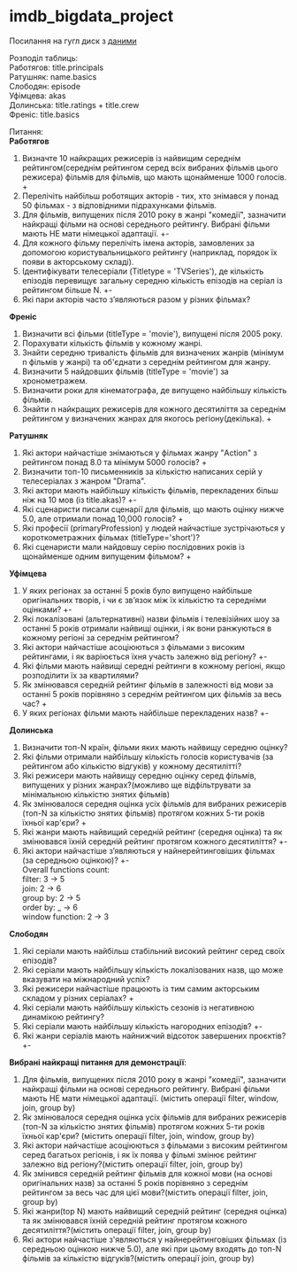 # imdb_bigdata_project

Посилання на гугл диск з [даними](https://drive.google.com/drive/folders/1VRq_HFyYSpFR8-tcqU-iYdP7azLOZTKv?usp=sharing)

Розподіл таблиць:\
Работягов: title.principals\
Ратушняк: name.basics\
Слободян: episode\
Уфімцева: akas\
Долинська: title.ratings + title.crew\
Френіс: title.basics


Питання:\
**Работягов**
1. Визначте 10 найкращих режисерів із найвищим середнім рейтингом(середнім рейтингом серед всіх вибраних фільмів цього режисера) фільмів для фільмів, що мають щонайменше 1000 голосів. +
2. Перелічіть найбільш роботящих акторів - тих, хто знімався у понад 50 фільмах - з відповідними підрахунками фільмів.
3. Для фільмів, випущених після 2010 року в жанрі "комедії", зазначити найкращі фільми на основі середнього рейтингу. Вибрані фільми мають НЕ мати німецької адаптації. +-
4. Для кожного фільму перелічіть імена акторів, замовлених за допомогою користувальницького рейтингу (наприклад, порядок їх появи в акторському складі).
5. Ідентифікувати телесеріали (Titletype = 'TVSeries'), де кількість епізодів перевищує загальну середню кількість епізодів на серіал із рейтингом більше N. +-
6. Які пари акторів часто з’являються разом у різних фільмах? 


**Френіс**
1. Визначити всі фільми (titleType = 'movie'), випущені після 2005 року.  
2. Порахувати кількість фільмів у кожному жанрі.  
3. Знайти середню тривалість фільмів для визначених жанрів (мінімум n фільмів у жанрі) та об'єднати з середнім рейтингом для жанру.  
4. Визначити 5 найдовших фільмів (titleType = 'movie') за хронометражем.  
5. Визначити роки для кінематографа, де випущено найбільшу кількість фільмів.  
6. Знайти n найкращих режисерів для кожного десятиліття за середнім рейтингом у визначених жанрах для якогось регіону(декілька). + 


**Ратушняк**
1. Які актори найчастіше знімаються у фільмах жанру "Action" з рейтингом понад 8.0 та мінімум 5000 голосів? +
2. Визначити топ-10 письменників за кількістю написаних серій у телесеріалах з жанром "Drama".
3. Які актори мають найбільшу кількість фільмів, перекладених більш ніж на 10 мов (із title.akas)? +-
4. Які сценаристи писали сценарії для фільмів, що мають оцінку нижче 5.0, але отримали понад 10,000 голосів? +
5. Які професії (primaryProfession) у людей найчастіше зустрічаються у короткометражних фільмах (titleType='short')?
6. Які сценаристи мали найдовшу серію послідовних років із щонайменше одним випущеним фільмом? +


**Уфімцева**
1. У яких регіонах за останні 5 років було випущено найбільше оригінальних творів, і чи є зв’язок між їх кількістю та середніми оцінками? +-
2. Які локалізовані (альтернативні) назви фільмів і телевізійних шоу за останні 5 років отримали найвищі оцінки, і як вони ранжуються в кожному регіоні за середнім рейтингом?
3. Які актори найчастіше асоціюються з фільмами з високим рейтингами, і як варіюється їхня участь залежно від регіону? +-
4. Які фільми мають найвищі середні рейтинги в кожному регіоні, якщо розподілити їх за квартилями?
5. Як змінювався середній рейтинг фільмів в залежності від мови за останні 5 років порівняно з середнім рейтингом цих фільмів за весь час? +
6. У яких регіонах фільми мають найбільше перекладених назв? +-


 **Долинська**
1. Визначити топ-N країн, фільми яких мають найвищу середню оцінку?
2. Які фільми отримали найбільшу кількість голосів користувачів (за рейтингом або кількістю відгуків) у кожному десятилітті?
3. Які режисери мають найвищу середню оцінку серед фільмів, випущених у різних жанрах?(можливо ще відфільтрувати за мінімальною кількістю знятих фільмів)
4. Як змінювалося середня оцінка усіх фільмів для вибраних режисерів (топ-N за кількістю знятих фільмів) протягом кожних 5-ти років їхньої кар'єри? +
5. Які жанри мають найвищий середній рейтинг (середня оцінка) та як змінювався їхній середній рейтинг протягом кожного десятиліття? +-
6. Які актори найчастіше з’являються у найнерейтинговіших фільмах (за середньою оцінкою)? +- \
Overall functions count:\
filter: 3 -> 5\
join: 2 -> 6\
group by: 2 -> 5\
order by: _ -> 6\
window function: 2 -> 3


**Слободян**
1. Які серіали мають найбільш стабільний високий рейтинг серед своїх епізодів?
2. Які серіали мають найбільшу кількість локалізованих назв, що може вказувати на міжнародний успіх?
3. Які режисери найчастіше працюють із тим самим акторським складом у різних серіалах? +
4. Які серіали мають найбільшу кількість сезонів із негативною динамікою рейтингу?
5. Які серіали мають найбільшу кількість нагородних епізодів? +-
6. Які жанри серіалів мають найнижчий відсоток завершених проєктів? +-


**Вибрані найкращі питання для демонстрації**:
1. Для фільмів, випущених після 2010 року в жанрі "комедії", зазначити найкращі фільми на основі середнього рейтингу. Вибрані фільми мають НЕ мати німецької адаптації. (містить операції filter, window, join, group by)
2. Як змінювалося середня оцінка усіх фільмів для вибраних режисерів (топ-N за кількістю знятих фільмів) протягом кожних 5-ти років їхньої кар'єри? (містить операції filter, join, window, group by)
3. Які актори найчастіше асоціюються з фільмами з високим рейтингом серед багатьох регіонів, і як їх поява у фільмі змінює рейтинг залежно від регіону?(містить операції filter, join, group by)
4. Як змінився середній рейтинг фільмів для кожної мови (на основі оригінальних назв) за останні 5 років порівняно з середнім рейтингом за весь час для цієї мови?(містить операції filter, join, group by)
5. Які жанри(top N) мають найвищий середній рейтинг (середня оцінка) та як змінювався їхній середній рейтинг протягом кожного десятиліття?(містить операції filter, join, group by)
6. Які актори найчастіше з'являються у найнерейтинговіших фільмах (із середньою оцінкою нижче 5.0), але які при цьому входять до топ-N фільмів за кількістю відгуків?(містить операції join, group by)
